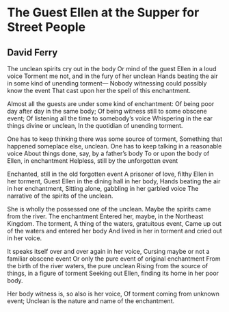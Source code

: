 # The Guest Ellen at the Supper for Street People
## David Ferry
The unclean spirits cry out in the body
Or mind of the guest Ellen in a loud voice
Torment me not, and in the fury of her unclean
Hands beating the air in some kind of unending torment—
Nobody witnessing could possibly know the event
That cast upon her the spell of this enchantment.

Almost all the guests are under some kind of enchantment:
Of being poor day after day in the same body;
Of being witness still to some obscene event;
Of listening all the time to somebody’s voice
Whispering in the ear things divine or unclean,
In the quotidian of unending torment.

One has to keep thinking there was some source of torment,
Something that happened someplace else, unclean.
One has to keep talking in a reasonable voice
About things done, say, by a father’s body
To or upon the body of Ellen, in enchantment
Helpless, still by the unforgotten event

Enchanted, still in the old forgotten event
A prisoner of love, filthy Ellen in her torment,
Guest Ellen in the dining hall in her body,
Hands beating the air in her enchantment,
Sitting alone, gabbling in her garbled voice
The narrative of the spirits of the unclean.

She is wholly the possessed one of the unclean.
Maybe the spirits came from the river. The enchantment
Entered her, maybe, in the Northeast Kingdom. The torment,
A thing of the waters, gratuitous event,
Came up out of the waters and entered her body
And lived in her in torment and cried out in her voice.

It speaks itself over and over again in her voice,
Cursing maybe or not a familiar obscene event
Or only the pure event of original enchantment
From the birth of the river waters, the pure unclean
Rising from the source of things, in a figure of torment
Seeking out Ellen, finding its home in her poor body.

Her body witness is, so also is her voice,
Of torment coming from unknown event;
Unclean is the nature and name of the enchantment.